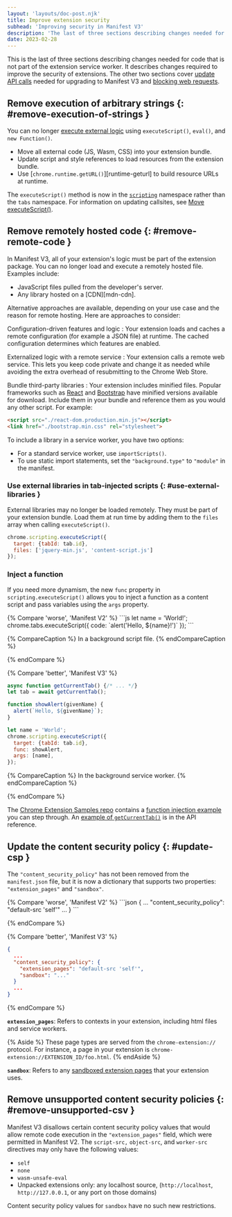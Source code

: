 ```yaml
---
layout: 'layouts/doc-post.njk'
title: Improve extension security
subhead: 'Improving security in Manifest V3'
description: 'The last of three sections describing changes needed for code that is not part of the extension service worker.'
date: 2023-02-28
---
```


This is the last of three sections describing changes needed for code that is not part of the extension service worker. It describes changes required to improve the security of extensions. The other two sections cover [update API calls](/docs/extensions/upgrading/api-calls) needed for upgrading to Manifest V3 and [blocking web requests](/docs/extensions/upgrading/blocking-web-requests).

## Remove execution of arbitrary strings {: #remove-execution-of-strings }

You can no longer [execute external logic](/docs/extensions/mv3/intro/mv3-overview#remotely-hosted-code) using `executeScript()`, `eval()`, and `new Function()`.

- Move all external code (JS, Wasm, CSS) into your extension bundle.
- Update script and style references to load resources from the extension bundle.
- Use [`chrome.runtime.getURL()`][runtime-geturl] to build resource URLs at runtime.

The `executeScript()` method is now in the [`scripting`](/docs/extensions/reference/scripting/) namespace rather than the `tabs` namespace. For information on updating callsites, see [Move executeScript()](/docs/extensions/upgrade-to-mv3/update-code#move-executescript).

## Remove remotely hosted code {: #remove-remote-code }

In Manifest V3, all of your extension's logic must be part of the extension package. You can no longer load and execute a remotely hosted file. Examples include:

- JavaScript files pulled from the developer's server.
- Any library hosted on a [CDN][mdn-cdn].

Alternative approaches are available, depending on your use case and the reason for remote hosting. Here are approaches to consider:

Configuration-driven features and logic
: Your extension loads and caches a remote configuration (for example a JSON file) at runtime. The cached configuration determines which features are enabled.

Externalized logic with a remote service
: Your extension calls a remote web service. This lets you keep code private and change it as needed while avoiding the extra overhead of resubmitting to the Chrome Web Store.

Bundle third-party libraries
: Your extension includes minified files. Popular frameworks such as [React](https://reactjs.org/docs/cdn-links.html) and [Bootstrap](https://getbootstrap.com/docs/5.1/getting-started/introduction/) have minified versions available for download. Include them in your bundle and reference them as you would any other script. For example:

```html
<script src="./react-dom.production.min.js"></script>
<link href="./bootstrap.min.css" rel="stylesheet">
```

To include a library in a service worker, you have two options:
- For a standard service worker, use `importScripts()`.
- To use static import statements, set the `"background.type"` to `"module"` in the manifest.

### Use external libraries in tab-injected scripts {: #use-external-libraries }

External libraries may no longer be loaded remotely. They must be part of your extension bundle. Load them at run time by adding them to the `files` array when calling `executeScript()`.

```js
chrome.scripting.executeScript({
  target: {tabId: tab.id},
  files: ['jquery-min.js', 'content-script.js']
});
```
### Inject a function

If you need more dynamism, the new `func` property in `scripting.executeScript()` allows you to inject a function as a content script and pass variables using the `args` property. 

<div class="switcher">
{% Compare 'worse', 'Manifest V2' %}
```js
let name = 'World!';
chrome.tabs.executeScript({
  code: `alert('Hello, ${name}!')`
});
```

{% CompareCaption %}
In a background script file.
{% endCompareCaption %}

{% endCompare %}

{% Compare 'better', 'Manifest V3' %}
```js
async function getCurrentTab() {/* ... */}
let tab = await getCurrentTab();

function showAlert(givenName) {
  alert(`Hello, ${givenName}`);
}

let name = 'World';
chrome.scripting.executeScript({
  target: {tabId: tab.id},
  func: showAlert,
  args: [name],
});
```

{% CompareCaption %}
In the background service worker.
{% endCompareCaption %}

{% endCompare %}
</div>

The [Chrome Extension Samples repo](https://github.com/GoogleChrome/chrome-extensions-samples.git) contains a [function injection example](https://github.com/GoogleChrome/chrome-extensions-samples/blob/main/reference/mv3/intro/mv3-migration/content-scripts/popup.js) you can step through. An [example of `getCurrentTab()`](/docs/extensions/reference/tabs/#get-the-current-tab) is in the API reference.

## Update the content security policy {: #update-csp }

The `"content_security_policy"` has not been removed from the `manifest.json` file, but it is now a dictionary that supports two properties: `"extension_pages"` and `"sandbox"`.

<div class="switcher">
{% Compare 'worse', 'Manifest V2' %}
```json
{
  ...
  "content_security_policy": "default-src 'self'"
  ...
}
```


{% endCompare %}

{% Compare 'better', 'Manifest V3' %}
```json
{
  ...
  "content_security_policy": {
    "extension_pages": "default-src 'self'",
    "sandbox": "..."
  }
  ...
}
```

{% endCompare %}
</div>

**`extension_pages`**:  Refers to contexts in your extension, including html files and service workers.

{% Aside %}
These page types are served from the `chrome-extension://` protocol. For instance, a page in your extension is `chrome-extension://EXTENSION_ID/foo.html`.
{% endAside %}

**`sandbox`**: Refers to any [sandboxed extension pages](/docs/extensions/mv3/manifest/sandbox) that your extension uses.

## Remove unsupported content security policies {: #remove-unsupported-csv }

Manifest V3 disallows certain content security policy values that would allow remote code execution in the `"extension_pages"` field, which were permitted in Manifest V2. The `script-src,` `object-src`, and `worker-src` directives may only have the following values:

*   `self`
*   `none`
*  `wasm-unsafe-eval`
*   Unpacked extensions only: any localhost source, (`http://localhost`,  `http://127.0.0.1`, or any port on those domains)

Content security policy values for `sandbox` have no such new restrictions.


